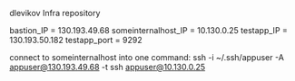 dlevikov Infra repository

bastion_IP = 130.193.49.68
someinternalhost_IP = 10.130.0.25
testapp_IP = 130.193.50.182
testapp_port = 9292

connect to someinternalhost into one command:
ssh -i ~/.ssh/appuser -A appuser@130.193.49.68 -t ssh appuser@10.130.0.25
